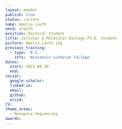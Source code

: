 ```yaml
---
layout: member
publish: true
status: current
name: Amelia Lauth
umid: alauth
position: Doctoral Student
title: Cellular & Molecular Biology Ph.D. Student 
picture: Amelia_Lauth.jpg
previous_training:
  - type: 'B.S.'
    info: 'Wisconsin Lutheran College'
dates:
  start: 2021-08-30
  end: 
social: 
  google-scholar: 
  linked-in: 
  email: 
  github:
  orcid:
CV: 
theme_areas:
  - Nanopore Sequencing
awards:
---
```


